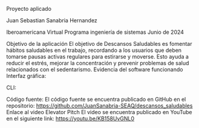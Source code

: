 Proyecto aplicado





Juan Sebastian Sanabria Hernandez




Iberoamericana
 Virtual
Programa ingeniería de sistemas
Junio de 2024 



Objetivo de la aplicación
El objetivo de Descansos Saludables es fomentar hábitos saludables en el trabajo, recordando a los usuarios que deben tomarse pausas activas regulares para estirarse y moverse. Esto ayuda a reducir el estrés, mejorar la concentración y prevenir problemas de salud relacionados con el sedentarismo.
Evidencia del software funcionando
Interfaz gráfica:
 
 
 
CLI:
 
Código fuente:
El código fuente se encuentra publicado en GitHub en el repositorio: https://github.com/JuanSanabria-SEAQ/descansos_saludables
Enlace al video Elevator Pitch
El video se encuentra publicado en YouTube en el siguiente link: https://youtu.be/KB158UvGNL0


